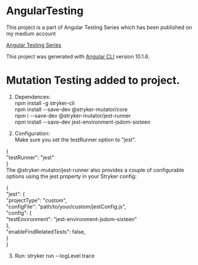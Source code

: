 # AngularTesting

This project is a part of Angular Testing Series which has been published on my medium account

[Angular Testing Series](https://medium.com/@marcinmilewicz)

This project was generated with [Angular CLI](https://github.com/angular/angular-cli) version 10.1.6.

# Mutation Testing added to project.

1. Dependences:  
npm install -g stryker-cli  
npm install --save-dev @stryker-mutator/core  
npm i --save-dev @stryker-mutator/jest-runner  
npm install --save-dev jest-environment-jsdom-sixteen  

2. Configuration:  
Make sure you set the testRunner option to "jest".  

{  
  "testRunner": "jest"  
}  
The @stryker-mutator/jest-runner also provides a couple of configurable options using the jest property in your Stryker config:

{    
  "jest": {  
    "projectType": "custom",  
    "configFile": "path/to/your/custom/jestConfig.js",  
    "config": {  
      "testEnvironment": "jest-environment-jsdom-sixteen"  
    },  
    "enableFindRelatedTests": false,  
  }  
}  

3. Run:
stryker run --logLevel trace
